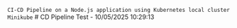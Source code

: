 `CI-CD Pipeline on a Node.js application using Kubernetes local cluster Minikube`
#   C D   P i p e l i n e   T e s t   -   1 0 / 0 5 / 2 0 2 5   1 0 : 2 9 : 1 3  
 